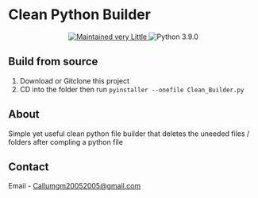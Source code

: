 # Clean Python Builder

<p align="center">
  <a href="https://github.com/Callumgm/Discord-Worm/graphs/commit-activity">
    <img src="https://img.shields.io/badge/maintained-very little-critical?style=flat-square" alt="Maintained very Little" />
  </a>
  <img src="https://img.shields.io/badge/python-3.9.0-blue?style=flat-square" alt="Python 3.9.0" />
</p>

## Build from source
1. Download or Gitclone this project
2. CD into the folder then run ``pyinstaller --onefile Clean_Builder.py``

## About
Simple yet useful clean python file builder that deletes the uneeded files / folders after compling a python file

## Contact
Email - Callumgm20052005@gmail.com
